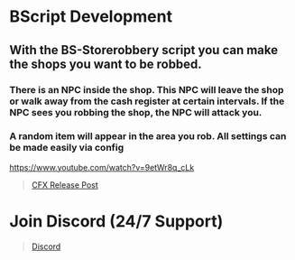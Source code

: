 # **BScript Development**

## With the BS-Storerobbery script you can make the shops you want to be robbed.

### There is an NPC inside the shop. This NPC will leave the shop or walk away from the cash register at certain intervals. If the NPC sees you robbing the shop, the NPC will attack you.

### A random item will appear in the area you rob. All settings can be made easily via config

https://www.youtube.com/watch?v=9etWr8q_cLk

> [CFX Release Post](https://forum.cfx.re/t/free-bs-breathalyzer-alcohol-drunk-breathalyzer-script/5279329)

# Join Discord (24/7 Support)
> [Discord](https://discord.gg/dxVJ2wxfc6)

